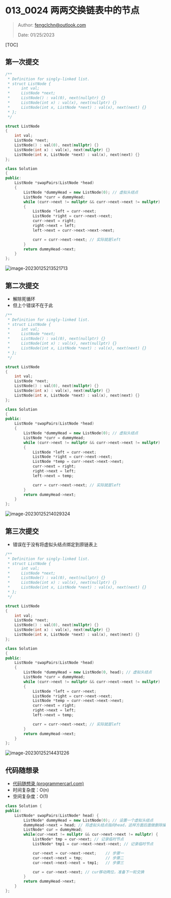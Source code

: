 # 013_0024 两两交换链表中的节点

> Author: fengclchn@outlook.com
>
> Date: 01/25/2023

[TOC]

## 第一次提交

```c++
/**
 * Definition for singly-linked list.
 * struct ListNode {
 *     int val;
 *     ListNode *next;
 *     ListNode() : val(0), next(nullptr) {}
 *     ListNode(int x) : val(x), next(nullptr) {}
 *     ListNode(int x, ListNode *next) : val(x), next(next) {}
 * };
 */

struct ListNode
{
    int val;
    ListNode *next;
    ListNode() : val(0), next(nullptr) {}
    ListNode(int x) : val(x), next(nullptr) {}
    ListNode(int x, ListNode *next) : val(x), next(next) {}
};

class Solution
{
public:
    ListNode *swapPairs(ListNode *head)
    {
        ListNode *dummyHead = new ListNode(0); // 虚拟头结点
        ListNode *curr = dummyHead;
        while (curr->next != nullptr && curr->next->next != nullptr)
        {
            ListNode *left = curr->next;
            ListNode *right = curr->next->next;
            curr->next = right;
            right->next = left;
            left->next = curr->next->next->next;

            curr = curr->next->next; // 实际就是left
        }
        return dummyHead->next;
    }
};
```

![image-20230125213521713](https://histone-obs.obs.cn-southwest-2.myhuaweicloud.com/noteImg/image-20230125213521713.png)

## 第二次提交

* 解除死循环
* 但上个错误不在于此

```c++
/**
 * Definition for singly-linked list.
 * struct ListNode {
 *     int val;
 *     ListNode *next;
 *     ListNode() : val(0), next(nullptr) {}
 *     ListNode(int x) : val(x), next(nullptr) {}
 *     ListNode(int x, ListNode *next) : val(x), next(next) {}
 * };
 */

struct ListNode
{
    int val;
    ListNode *next;
    ListNode() : val(0), next(nullptr) {}
    ListNode(int x) : val(x), next(nullptr) {}
    ListNode(int x, ListNode *next) : val(x), next(next) {}
};

class Solution
{
public:
    ListNode *swapPairs(ListNode *head)
    {
        ListNode *dummyHead = new ListNode(0); // 虚拟头结点
        ListNode *curr = dummyHead;
        while (curr->next != nullptr && curr->next->next != nullptr)
        {
            ListNode *left = curr->next;
            ListNode *right = curr->next->next;
            ListNode *temp = curr->next->next->next;
            curr->next = right;
            right->next = left;
            left->next = temp;

            curr = curr->next->next; // 实际就是left
        }
        return dummyHead->next;
    }
};
```

![image-20230125214029324](https://histone-obs.obs.cn-southwest-2.myhuaweicloud.com/noteImg/image-20230125214029324.png)

## 第三次提交

* 错误在于没有将虚拟头结点绑定到原链表上

```c++
/**
 * Definition for singly-linked list.
 * struct ListNode {
 *     int val;
 *     ListNode *next;
 *     ListNode() : val(0), next(nullptr) {}
 *     ListNode(int x) : val(x), next(nullptr) {}
 *     ListNode(int x, ListNode *next) : val(x), next(next) {}
 * };
 */

struct ListNode
{
    int val;
    ListNode *next;
    ListNode() : val(0), next(nullptr) {}
    ListNode(int x) : val(x), next(nullptr) {}
    ListNode(int x, ListNode *next) : val(x), next(next) {}
};

class Solution
{
public:
    ListNode *swapPairs(ListNode *head)
    {
        ListNode *dummyHead = new ListNode(0, head); // 虚拟头结点
        ListNode *curr = dummyHead;
        while (curr->next != nullptr && curr->next->next != nullptr)
        {
            ListNode *left = curr->next;
            ListNode *right = curr->next->next;
            ListNode *temp = curr->next->next->next;
            curr->next = right;
            right->next = left;
            left->next = temp;

            curr = curr->next->next; // 实际就是left
        }
        return dummyHead->next;
    }
};
```

![image-20230125214431226](https://histone-obs.obs.cn-southwest-2.myhuaweicloud.com/noteImg/image-20230125214431226.png)

## 代码随想录

- [代码随想录 (programmercarl.com)](https://www.programmercarl.com/0024.两两交换链表中的节点.html)
- 时间复杂度：O(n)
- 空间复杂度：O(1)

```c++
class Solution {
public:
    ListNode* swapPairs(ListNode* head) {
        ListNode* dummyHead = new ListNode(0); // 设置一个虚拟头结点
        dummyHead->next = head; // 将虚拟头结点指向head，这样方面后面做删除操作
        ListNode* cur = dummyHead;
        while(cur->next != nullptr && cur->next->next != nullptr) {
            ListNode* tmp = cur->next; // 记录临时节点
            ListNode* tmp1 = cur->next->next->next; // 记录临时节点

            cur->next = cur->next->next;    // 步骤一
            cur->next->next = tmp;          // 步骤二
            cur->next->next->next = tmp1;   // 步骤三

            cur = cur->next->next; // cur移动两位，准备下一轮交换
        }
        return dummyHead->next;
    }
};
```

